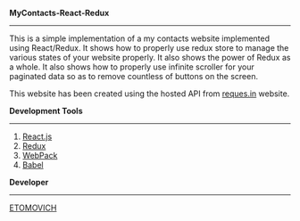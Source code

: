 **MyContacts-React-Redux**
<hr />

This is a simple implementation of a my contacts website implemented using React/Redux. It shows how to properly use redux store to manage the various states of your website properly. It also shows the power of Redux as a whole. It also shows how to properly use infinite scroller for your paginated data so as to remove countless of buttons on the screen.

This website has been created using the hosted API from [reques.in](https://reqres.in/) website.

**Development Tools**
<hr />

1.  [React.js](https://reactjs.org/)
1.  [Redux](https://redux.js.org/)
1.  [WebPack](https://www.npmjs.com/package/webpack)
1.  [Babel](https://babeljs.io/)

**Developer**
<hr />

[ETOMOVICH](https://ke.linkedin.com/in/james-etole-6a7115145)
